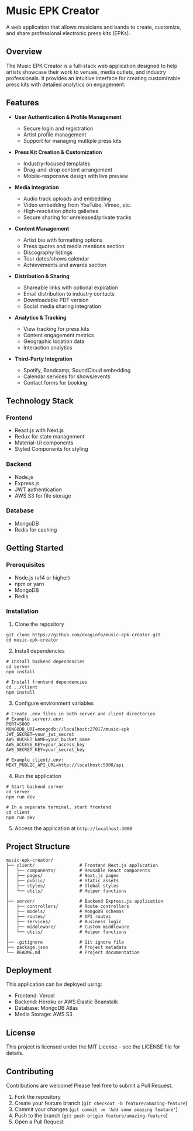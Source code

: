 # Music EPK Creator

A web application that allows musicians and bands to create, customize, and share professional electronic press kits (EPKs).

## Overview

The Music EPK Creator is a full-stack web application designed to help artists showcase their work to venues, media outlets, and industry professionals. It provides an intuitive interface for creating customizable press kits with detailed analytics on engagement.

## Features

- **User Authentication & Profile Management**
  - Secure login and registration
  - Artist profile management
  - Support for managing multiple press kits

- **Press Kit Creation & Customization**
  - Industry-focused templates
  - Drag-and-drop content arrangement
  - Mobile-responsive design with live preview

- **Media Integration**
  - Audio track uploads and embedding
  - Video embedding from YouTube, Vimeo, etc.
  - High-resolution photo galleries
  - Secure sharing for unreleased/private tracks

- **Content Management**
  - Artist bio with formatting options
  - Press quotes and media mentions section
  - Discography listings
  - Tour dates/shows calendar
  - Achievements and awards section

- **Distribution & Sharing**
  - Shareable links with optional expiration
  - Email distribution to industry contacts
  - Downloadable PDF version
  - Social media sharing integration

- **Analytics & Tracking**
  - View tracking for press kits
  - Content engagement metrics
  - Geographic location data
  - Interaction analytics

- **Third-Party Integration**
  - Spotify, Bandcamp, SoundCloud embedding
  - Calendar services for shows/events
  - Contact forms for booking

## Technology Stack

### Frontend
- React.js with Next.js
- Redux for state management
- Material-UI components
- Styled Components for styling

### Backend
- Node.js
- Express.js
- JWT authentication
- AWS S3 for file storage

### Database
- MongoDB
- Redis for caching

## Getting Started

### Prerequisites
- Node.js (v14 or higher)
- npm or yarn
- MongoDB
- Redis

### Installation

1. Clone the repository
```
git clone https://github.com/dxaginfo/music-epk-creator.git
cd music-epk-creator
```

2. Install dependencies
```
# Install backend dependencies
cd server
npm install

# Install frontend dependencies
cd ../client
npm install
```

3. Configure environment variables
```
# Create .env files in both server and client directories
# Example server/.env:
PORT=5000
MONGODB_URI=mongodb://localhost:27017/music-epk
JWT_SECRET=your_jwt_secret
AWS_BUCKET_NAME=your_bucket_name
AWS_ACCESS_KEY=your_access_key
AWS_SECRET_KEY=your_secret_key

# Example client/.env:
NEXT_PUBLIC_API_URL=http://localhost:5000/api
```

4. Run the application
```
# Start backend server
cd server
npm run dev

# In a separate terminal, start frontend
cd client
npm run dev
```

5. Access the application at `http://localhost:3000`

## Project Structure

```
music-epk-creator/
├── client/                 # Frontend Next.js application
│   ├── components/         # Reusable React components
│   ├── pages/              # Next.js pages
│   ├── public/             # Static assets
│   ├── styles/             # Global styles
│   └── utils/              # Helper functions
│
├── server/                 # Backend Express.js application
│   ├── controllers/        # Route controllers
│   ├── models/             # MongoDB schemas
│   ├── routes/             # API routes
│   ├── services/           # Business logic
│   ├── middleware/         # Custom middleware
│   └── utils/              # Helper functions
│
├── .gitignore              # Git ignore file
├── package.json            # Project metadata
└── README.md               # Project documentation
```

## Deployment

This application can be deployed using:
- Frontend: Vercel
- Backend: Heroku or AWS Elastic Beanstalk
- Database: MongoDB Atlas
- Media Storage: AWS S3

## License

This project is licensed under the MIT License - see the LICENSE file for details.

## Contributing

Contributions are welcome! Please feel free to submit a Pull Request.

1. Fork the repository
2. Create your feature branch (`git checkout -b feature/amazing-feature`)
3. Commit your changes (`git commit -m 'Add some amazing feature'`)
4. Push to the branch (`git push origin feature/amazing-feature`)
5. Open a Pull Request